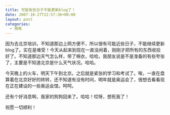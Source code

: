 ```yaml
---
title: 可能有些日子不能更新blog了！
date: 2007-10-27T22:57:36+00:00
layout: post
categories:
  - 随笔
---
```


因为去北京培训，不知道那边上网方便不，所以很有可能近些日子，不能继续更新blog了。实在是难受！今天从起来到现在一直没闲着，刚刚才把所有的东西收拾好了。不知道那边天气怎么样，带了棉衣，哈哈，我朋友说是不是准备的有些夸张了，主要是不知道北京是什么天气状况。哈哈。

今天晚上的火车，明天下午到北京。之后就是紧张的学习和考试了。唉，一直在盘算着在北京好好的转转，还不知道有没有时间，明年就是奥运会了，很想去看看现在正在建设的一些奥运会馆。呵呵。

还有个好消息啊，我家的狗狗回来了。哈哈！哎呀，想死我了！

祝愿一切顺利！

